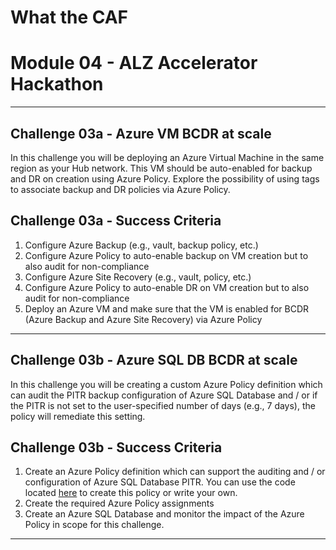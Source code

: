 # What the CAF

# Module 04 - ALZ Accelerator Hackathon

---

## Challenge 03a - Azure VM BCDR at scale

In this challenge you will be deploying an Azure Virtual Machine in the same region as your Hub network. This VM should be auto-enabled for backup and DR on creation using Azure Policy. Explore the possibility of using tags to associate backup and DR policies via Azure Policy.

## Challenge 03a - Success Criteria

1. Configure Azure Backup (e.g., vault, backup policy, etc.)
2. Configure Azure Policy to auto-enable backup on VM creation but to also audit for non-compliance
3. Configure Azure Site Recovery (e.g., vault, policy, etc.)
4. Configure Azure Policy to auto-enable DR on VM creation but to also audit for non-compliance
5. Deploy an Azure VM and make sure that the VM is enabled for BCDR (Azure Backup and Azure Site Recovery) via Azure Policy

---

## Challenge 03b - Azure SQL DB BCDR at scale

In this challenge you will be creating a custom Azure Policy definition which can audit the PITR backup configuration of Azure SQL Database and / or if the PITR is not set to the user-specified number of days (e.g., 7 days), the policy will remediate this setting.

## Challenge 03b - Success Criteria

1. Create an Azure Policy definition which can support the auditing and / or configuration of Azure SQL Database PITR. You can use the code located [here](https://raw.githubusercontent.com/jonathan-vella/scripts-and-policies/master/Azure%20Policy/Deploy%20Azure%20SQL%20DB%20ShortTerm%20Backup.json) to create this policy or write your own.
2. Create the required Azure Policy assignments
3. Create an Azure SQL Database and monitor the impact of the Azure Policy in scope for this challenge.

---


